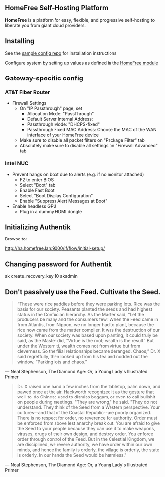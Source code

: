 ## HomeFree Self-Hosting Platform

**HomeFree** is a platform for easy, flexible, and progressive self-hosting to
liberate you from giant cloud providers.

## Installing

See the [sample config repo](https://git.homefree.host/homefree/sample-config) for installation instructions

Configure system by setting up values as defined in the [HomeFree module](./module.nix)

## Gateway-specific config

### AT&T Fiber Router

* Firewall Settings
  * On "IP Passthrough" page, set
    * Allocation Mode: "PassThrough"
    * Default Server Internal Address: <empty>
    * Passthrough Mode: "DHCPS-fixed"
    * Passthrough Fixed MAC Address: Choose the MAC of the WAN interface of your HomeFree device
  * Make sure to disable all packet filters on "Package Filter" tab
  * Absolutely make sure to disable all settings on "Firewall Advanced" tab

### Intel NUC

* Prevent hangs on boot due to alerts (e.g. if no monitor attached)
  * F2 to enter BIOS
  * Select "Boot" tab
  * Enable Fast Boot
  * Select "Boot Display Configuration"
  * Enable "Suppress Alert Messages at Boot"
* Enable headless GPU
  * Plug in a dummy HDMI dongle

## Initializing Authentik

Browse to:

http://ha.homefree.lan:9000/if/flow/initial-setup/

## Changing password for Authentik

ak create_recovery_key 10 akadmin

## Don't passively use the Feed. Cultivate the Seed.

> “These were rice paddies before they were parking lots. Rice was the basis for our society. Peasants planted the seeds and had highest status in the Confucian hierarchy. As the Master said, “Let the producers be many and the consumers few.' When the Feed came in from Atlantis, from Nippon, we no longer had to plant, because the rice now came from the matter compiler. It was the destruction of our society. When our society was based upon planting, it could truly be said, as the Master did, “Virtue is the root; wealth is the result.' But under the Western ti, wealth comes not from virtue but from cleverness. So the filial relationships became deranged. Chaos,” Dr. X said regretfully, then looked up from his tea and nodded out the window. “Parking lots and chaos.”

― Neal Stephenson, The Diamond Age: Or, a Young Lady's Illustrated Primer

> Dr. X raised one hand a few inches from the tabletop, palm down, and pawed once at the air. Hackworth recognized it as the gesture that well-to-do Chinese used to dismiss beggars, or even to call bullshit on people during meetings. "They are wrong," he said. "They do not understand. They think of the Seed from a Western perspective. Your cultures--and that of the Coastal Republic--are poorly organized. There is no respect for order, no reverence for authority. Order must be enforced from above lest anarchy break out. You are afraid to give the Seed to your people because they can use it to make weapons, viruses, drugs of their own design, and destroy order. You enforce order through control of the Feed. But in the Celestial Kingdom, we are disciplined, we revere authority, we have order within our own minds, and hence the family is orderly, the village is orderly, the state is orderly. In our hands the Seed would be harmless."

― Neal Stephenson, The Diamond Age: Or, a Young Lady's Illustrated Primer
